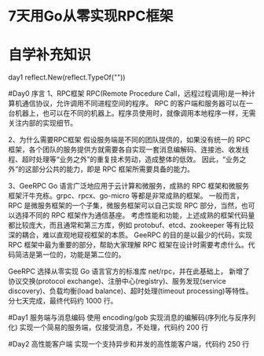 # 7天用Go从零实现RPC框架

# 自学补充知识
day1
    reflect.New(reflect.TypeOf(""))

#Day0 序言
1、RPC框架
RPC(Remote Procedure Call，远程过程调用)是一种计算机通信协议，允许调用不同进程空间的程序。
RPC 的客户端和服务器可以在一台机器上，也可以在不同的机器上。程序员使用时，就像调用本地程序一样，无需关注内部的实现细节。

2、为什么需要RPC框架
假设服务端是不同的团队提供的，如果没有统一的 RPC 框架，各个团队的服务提供方就需要各自实现一套消息编解码、连接池、收发线程、超时处理等“业务之外”的重复技术劳动，造成整体的低效。
因此，“业务之外”的这部分公共的能力，即是 RPC 框架所需要具备的能力。

3、GeeRPC
Go 语言广泛地应用于云计算和微服务，成熟的 RPC 框架和微服务框架汗牛充栋。grpc、rpcx、go-micro 等都是非常成熟的框架。
一般而言，RPC 是微服务框架的一个子集，微服务框架可以自己实现 RPC 部分，当然，也可以选择不同的 RPC 框架作为通信基座。
考虑性能和功能，上述成熟的框架代码量都比较庞大，而且通常和第三方库，例如 protobuf、etcd、zookeeper 等有比较深的耦合，难以直观地窥视框架的本质。
GeeRPC 的目的是以最少的代码，实现 RPC 框架中最为重要的部分，帮助大家理解 RPC 框架在设计时需要考虑什么。代码简洁是第一位的，功能是第二位的。

GeeRPC 选择从零实现 Go 语言官方的标准库 net/rpc，并在此基础上，
新增了协议交换(protocol exchange)、注册中心(registry)、服务发现(service discovery)、负载均衡(load balance)、超时处理(timeout processing)等特性。
分七天完成，最终代码约 1000 行。


#Day1 服务端与消息编码
使用 encoding/gob 实现消息的编解码(序列化与反序列化)
实现一个简易的服务端，仅接受消息，不处理，代码约 200 行

#Day2 高性能客户端
实现一个支持异步和并发的高性能客户端，代码约 250 行